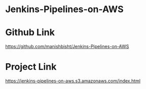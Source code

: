 # Jenkins-Pipelines-on-AWS

# Github Link
https://github.com/manishbisht/Jenkins-Pipelines-on-AWS

# Project Link
https://jenkins-pipelines-on-aws.s3.amazonaws.com/index.html
